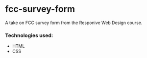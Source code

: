 # fcc-survey-form

A take on FCC survey form from the Responive Web Design course.

### Technologies used:
* HTML
* CSS
